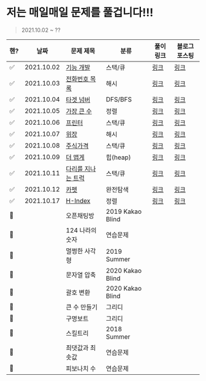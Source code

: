 # 저는 매일매일 문제를 풀겁니다!!!

> 2021.10.02 ~ ?? 

| 핸?  | 날짜       | 문제 제목                                                    | 분류             | 풀이 링크                                 | 블로그 포스팅                                                |
| ---- | ---------- | ------------------------------------------------------------ | ---------------- | ----------------------------------------- | ------------------------------------------------------------ |
| ✅    | 2021.10.02 | [기능 개발](https://programmers.co.kr/learn/courses/30/lessons/42586) | 스택/큐          | [링크](./stack-queue/기능개발.py)         | [링크](https://ssuwani.github.io/category/algorithm/stack-queue/function-development/) |
| ✅    | 2021.10.03 | [전화번호 목록](https://programmers.co.kr/learn/courses/30/lessons/42577) | 해시             | [링크](./hash/전화번호목록.py)            | [링크](https://ssuwani.github.io/category/algorithm/hash/phonebook/) |
| ✅    | 2021.10.04 | [타겟 넘버](https://programmers.co.kr/learn/courses/30/lessons/43165?language=python3) | DFS/BFS          | [링크](./dfs-bfs/타겟넘버.py)             | [링크](https://ssuwani.github.io/category/algorithm/dfs-bfs/target-number/) |
| ✅    | 2021.10.05 | [가장 큰 수](https://programmers.co.kr/learn/courses/30/lessons/42746) | 정렬             | [링크](./align/가장큰수.py)               | [링크](https://ssuwani.github.io/category/algorithm/align/biggest_number/) |
| ✅    | 2021.10.06 | [프린터](https://programmers.co.kr/learn/courses/30/lessons/42587) | 스택/큐          | [링크](./stack-queue/프린터.py)           | [링크](https://ssuwani.github.io/category/algorithm/stack-queue/printer/) |
| ✅    | 2021.10.07 | [위장](https://programmers.co.kr/learn/courses/30/lessons/42578) | 해시             | [링크](./hash/위장.py)                    | [링크](https://ssuwani.github.io/category/algorithm/hash/clothes/) |
| ✅    | 2021.10.08 | [주식가격](https://programmers.co.kr/learn/courses/30/lessons/42584) | 스택/큐          | [링크](./stack-queue/주식가격.py)         | [링크](https://ssuwani.github.io/category/algorithm/stack-queue/stock-price/) |
| ✅    | 2021.10.09 | [더 맵게](https://programmers.co.kr/learn/courses/30/lessons/42626) | 힙(heap)         | [링크](./heap/더맵게.py)                  | [링크](https://ssuwani.github.io/category/algorithm/heap/spicy) |
| ✅    | 2021.10.11 | [다리를 지나는 트럭](https://programmers.co.kr/learn/courses/30/lessons/42583) | 스택/큐          | [링크](./stack-queue/다리를지나는트럭.py) | [링크](https://ssuwani.github.io/category/algorithm/stack-queue/truck-in-bridge/) |
| ✅    | 2021.10.12 | [카펫](https://programmers.co.kr/learn/courses/30/lessons/42842) | 완전탐색         | [링크](./brute-force/카펫.py)             | [링크](https://ssuwani.github.io/category/algorithm/brute-force/carpet/) |
| ✅    | 2021.10.17 | [H-Index](https://programmers.co.kr/learn/courses/30/lessons/42747) | 정렬             | [링크](./align/h_index.py)                | [링크](https://ssuwani.github.io/category/algorithm/align/h_index/) |
| 🔳    |            | 오픈채팅방                                                   | 2019 Kakao Blind |                                           |                                                              |
| 🔳    |            | 124 나라의 숫자                                              | 연습문제         |                                           |                                                              |
| 🔳    |            | 멀쩡한 사각형                                                | 2019 Summer      |                                           |                                                              |
| 🔳    |            | 문자열 압축                                                  | 2020 Kakao Blind |                                           |                                                              |
| 🔳    |            | 괄호 변환                                                    | 2020 Kakao Blind |                                           |                                                              |
| 🔳    |            | 큰 수 만들기                                                 | 그리디           |                                           |                                                              |
| 🔳    |            | 구명보트                                                     | 그리디           |                                           |                                                              |
| 🔳    |            | 스킬트리                                                     | 2018 Summer      |                                           |                                                              |
| 🔳    |            | 최댓값과 최솟값                                              | 연습문제         |                                           |                                                              |
| 🔳    |            | 피보나치 수                                                  | 연습문제         |                                           |                                                              |





